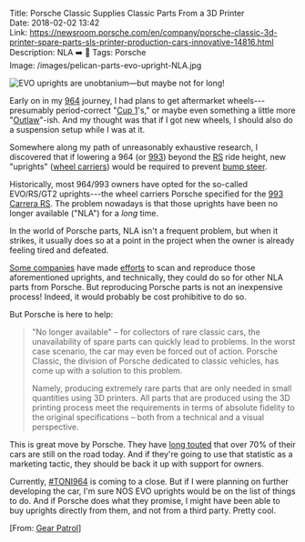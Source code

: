 Title: Porsche Classic Supplies Classic Parts From a 3D Printer  
Date: 2018-02-02 13:42  
Link: https://newsroom.porsche.com/en/company/porsche-classic-3d-printer-spare-parts-sls-printer-production-cars-innovative-14816.html  
Description: NLA ➡️ 🎉 
Tags: Porsche  
Image: /images/pelican-parts-evo-upright-NLA.jpg  

![EVO uprights are unobtanium—but maybe not for long!][1]
<!-- {.border} -->

Early on in my [964][2] journey, I had plans to get aftermarket wheels--- presumably period-correct "[Cup 1][3]'s," or maybe even something a little more "[Outlaw][4]"-ish. And my thought was that if I got new wheels, I should also do a suspension setup while I was at it.

Somewhere along my path of unreasonably exhaustive research, I discovered that if lowering a 964 (or [993][5]) beyond the [RS][6] ride height, new "uprights" ([wheel carriers][7]) would be required to prevent [bump steer][8].

Historically, most 964/993 owners have opted for the so-called EVO/RS/GT2 uprights---the wheel carriers Porsche specified for the [993 Carrera RS][9]. The problem nowadays is that those uprights have been no longer available ("NLA") for a *long* time.

In the world of Porsche parts, NLA isn't a frequent problem, but when it strikes, it usually does so at a point in the project when the owner is already feeling tired and defeated.

[Some companies][10] have made [efforts][11] to scan and reproduce those aforementioned uprights, and technically, they could do so for other NLA parts from Porsche. But reproducing Porsche parts is not an inexpensive process! Indeed, it would probably be cost prohibitive to do so.

But Porsche is here to help:

> "No longer available" – for collectors of rare classic cars, the unavailability of spare parts can quickly lead to problems. In the worst case scenario, the car may even be forced out of action. Porsche Classic, the division of Porsche dedicated to classic vehicles, has come up with a solution to this problem.
>
> Namely, producing extremely rare parts that are only needed in small quantities using 3D printers. All parts that are produced using the 3D printing process meet the requirements in terms of absolute fidelity to the original specifications – both from a technical and a visual perspective.

This is great move by Porsche. They have [long touted][12] that over 70% of their cars are still on the road today. And if they're going to use that statistic as a marketing tactic, they should be back it up with support for owners.

Currently, [#TONI964][13] is coming to a close. But if I were planning on further developing the car, I'm sure NOS EVO uprights would be on the list of things to do. And if Porsche does what they promise, I might have been able to buy uprights directly from them, and not from a third party. Pretty cool.

[From: [Gear Patrol][14]]

[1]: /images/pelican-parts-evo-upright-NLA.jpg
[2]: https://en.wikipedia.org/wiki/Porsche_964 "Wikipedia article on the Porsche 964"
[3]: https://encrypted.google.com/search?q=Cup+1+porsche&safe=off&hl=en&source=lnms&tbm=isch&sa=X&ved=0ahUKEwi56Jy_x6HZAhVM8GMKHXRtBsYQ_AUICigB&biw=1340&bih=677 "Google Image search for Cup 1's"
[4]: http://www.52outlaw.com/wheel/ "Fifteen52's Outlaw wheel page"
[5]: https://en.wikipedia.org/wiki/Porsche_993 "Wikipedia article on the Porsche 993"
[6]: https://en.wikipedia.org/wiki/Porsche_964#Carrera_RS_variants "Wikipedia article on the 964 Carrera RS"
[7]: https://encrypted.google.com/search?safe=off&hl=en&biw=1340&bih=677&tbm=isch&sa=1&ei=1SeCWqj-M8_SjwPLuqjwDA&q=porsche+upright+wheel+carrier&oq=porsche+upright+wheel+carrier&gs_l=psy-ab.3...5152.6126.1.6428.8.8.0.0.0.0.98.678.8.8.0....0...1c.1.64.psy-ab..1.0.0....0.mKwmz_FsnZE "Google Image search for Porsche upright wheel carriers"
[8]: https://en.wikipedia.org/wiki/Bump_steer "Wikipedia article on bump steer"
[9]: https://en.wikipedia.org/wiki/Porsche_993#Carrera_RS "Wikipedia article on the 993 Carrera RS"
[10]: http://bbiautosport.com "bbi Autosport"
[11]: https://rennlist.com/forums/964-forum/988480-alternative-for-993-rs-evo-uprights-being-made.html "Rennlist post about 993 EVO/RS/GT2 upright reproductions"
[12]: https://www.porsche.com/international/accessoriesandservice/classic/ "From the horse's mouth: 70+% of their cars are still kicking around out there"
[13]: https://www.instagram.com/explore/tags/toni964/ "#TONI964 on Instagram"
[14]: https://gearpatrol.com/2018/02/12/owning-a-classic-porsche-is-about-to-get-more-practical/ "Source link to Gear Patrol"